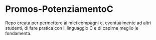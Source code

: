 # Promos-PotenziamentoC
Repo creata per permettere ai miei compagni e, eventualmente ad altri studenti, di fare pratica con il linguaggio C e di capirne meglio le fondamenta.
